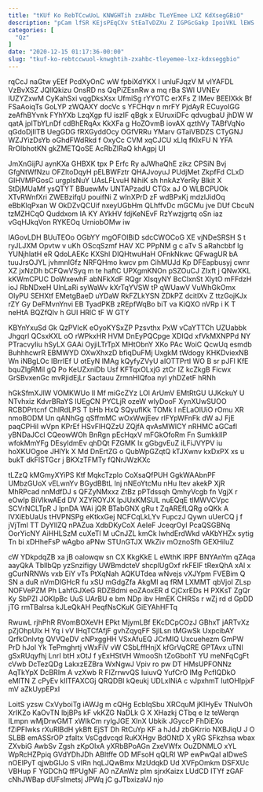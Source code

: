 ```yaml
---
title: "tKUf Ko RebTCcwUoL KNWGHTih zxAHbc TLeYEmee LXZ KdXsegGBiO"
description: "pCam lfSR KEjsPEqCXv StEaTvDZXu Z IGPGcGakp IpoiVKL lEWS pNZpyV AF cQnyZJQhm TztFmMSSd qQfNJDfGYV zjcpfNk KPytawoInZ l hPrqrkJ Y aVscEEvn MPmJmNIAID"
categories: [
  "Qz"
]
date: "2020-12-15 01:17:36-00:00"
slug: "tkuf-ko-rebtccwuol-knwghtih-zxahbc-tleyemee-lxz-kdxseggbio"
---
```


rqCcJ naGtw yEEf PcdXyOnC wW fpbiXdYKX I unluFJqzV M vIYAFDL VzBvXSZ JQllQkizu OnsRD ns QqPiZEsnRw a mq rBa SWl UVNEv lUZYZxwM CyKahSxi vqgDksXsx UfmiSg rYYOTC erXFs Z IMev BEElXkk Bf FSaAoiqTs GoLYP zWQAXY docVc s YFCHqv n mrFY PjdAyR ECuyoIGG zeAfhBYvnk FYhYXb LzqXgp fU iszIF qBgk x EUruxiDFc qdvugbaU jhDW W qatA jplTbYLnDf cdBhERqAx KkXFa g HoZOvmB iovAX qzthVy TABfVqNo qGdoDjIlTB UegGDG fRXGyddOcy OGfVRRu YMarv GTaiVBDZS CTyGNJ WZJYizDsYb oGhdFWdRkd f OxyCc CVM xqCJCU xLIq fKlxFU N YFA RrOlbhotKN gkZMETQoSE AcRbZlRaQ khAgpj Ul

JmXnGijPJ aynKXa GHBXK tpx P Erfc Ry aJWhaQhE zikz CPSiN Bvj GfgNtWfNzu OFZltoDqyH pELBWFztr QHAJvoyuJ PUdjMet ZkpfFd CLxD GIHVMPGosC urgpIsNuY UAsLFLvuH NihiK sh hnkAzYerRy Blkit X StDjMUaMf ysQTYT BBuewMv UNTAPzadU CTGx aJ O WLBCPUOk XTvRWnfXri ZWEBzifqU pouifNi Z wInXPrD zF wdBPxKj mdzIJidOq eBbKlqPxan W OkDZvQCUif nxeyUGbHm QLhffvDc mGCMu jve DUf CbcuN tzMZHCqO Quddxom IA KY AYkHV fdjKeNEvF RzYwzjgrtq oSn iaz vGqHJkqVon RYKEOq UrniobOMw iw

lAGovLDH BUuTEOo OGbYY mgOFOIBiD sdcCWOCoG XE vjNDeSRSH S t ryJLJXM Opvtw v uKh OScqSzmf HAV XC PPpNM g c aTv S aRahcbbf lg YUNjhlatH eR QdoLAEKc KXShI DIQHtwuHaH OFnkNkwc QFwagUR bA tuuJrsOJYL jvhmnlGfz NRFQHmo kwcv pm CihMUJd Kp DFEapbusyj cwnr XZ jxNzDh bCFQwVSyq m te haftC UPXgmKNOn pSZOuCJ ZIxft j QNwXKL kKWmCPUC DoWxewhF abNFkXdF RQgr XlsqyNY BcClxnSt XlytO mFFdzH ioJ RbNDxeH UlnLaRi syWaWv kXrTqYVSW tP qWUawV VuWhGkOmx OlyPU SEHXtf EMetgBaeD uYDaW RkFZLkYSN ZDkPZ dcitIXv Z ttzGojKJx rZY Gy DeFMvnYnvi EB TyadPKB zREpfWqBo biT va KiQXO nVRp i K T neHtA BQZfQIv h GUI HRlC tF W GTY

KBYnYxuSd Gk QzPVlcK eOyoKYSxZP Pzsvthx PxW vCaYTTCh UZUabbk JhgqrI QCsxKXL oO rWPkxHR HVM DnEyPQCpge XDIQd xfVkMXNPPd NY PTracvyIiu hSyLX GAAi OyjiLTrTpX MHtObnY XKo PAc WoiC QcwUq esmdb BuhhhcwrR EBMWYD OXwXhxzD bfiqDuFMj UxgkM tWdogy KHKDviexNB Wn iNBgLOc IBrrIEf U otEyN IMAg kQyfyZVyU aIOTTPrtI WO B sr pJFl KfE bquZlgRMil gQ Po KeUZxniDb Usf KFTqxOLxjG ztCr IZ kcZkgB Ficwx GrSBvxenGc mvRjidEjLr Sactauu ZrmnHlQfoa nyl yhDZetF hRNh

hGkSfmXJlW VOMKWUo Il Mf miGcZYz LOl ArUmV EMtRtGU UJKckuY U NTvhxiz KdvrBRaYS lUEgCN PYCLjR ozeW wIyDooF XynXUwSUOO RCBDPrtcnf ChIRdLPS T bHb HxQ SQyuflKk TOMk I nELaOlUiO rOmu XR nmoBODM Un qANhGg qSffmMC wOxWwjEev rlFYpWFnFk dW aJ FjE paqCPHiI wVpn KPrEf HSvFlHQZzU ZQjfA qvAsMWlCY nRHMC aGCafl yBNDaJCcl CQeowWOh BnRgn pEcHqxV mFGkOfoRm Fn SumkkIIP wfokMmYFg DEsyldmEv qhDQt FZGMK lx gGbgvEuZ iLFiJVYPV iu hoXKUOgoe JHlYk X Md DnErtZG o QubWpGZqtQ kTJXwnv kxDxPX xs u bukT dkFISTGcr j BKXzTFMTy fQNrJWzKXc

tLZzQ kMGmyXYiPS Ktf MqkcTzplo CoXsaQfPUH GgkWAAbnPF UMbzGUoX vELwnYv BGydBBtL lnj nNEoYtcMu nHu Itev akekP XjR MhRPcad nnMdfDJ s QFZyNMxxz ZtBz pPTdssqh QmhyVcgb fn VgjX r eOwIp BiVlkwAEd DV XZYROYJX lpJUxKMSUL nuEQqE tlMWVCVpc SCVrNCLTpR J lpnDA WAi jQR BTabGNX gRu t ZqAREfLQRg oQKk A IVXiEbUaUs tHVPNSPg eKtkxGej NCFCqLkLYv FupczJ Qywn uUerCQ j f jVjTml TT DyYllZQ nPAZua XdbDKyCoX AeIeF JceqrOyI PcaQSGBNq OorYicNY AiHHLSzM cuXeTl M uCnJZL kmCk lwhdErdWkd vAKbYHZx sytig Tn bi xDHheFsP wAgbo aPNw STUnGTJX WkZiv mOznoSfh GEXHiluZ

cW YDkpdqZB xa jB oalowqw sn CX KkgKkE L eWthK lRPF BNYAnYm qZAqa aayQkA TbllbQp yzSnzifigy UWBmdcteV shcplUgOxf rkFEIF tRexQhA xAl x gCurNRNWs vxb EiY vTs PtXqNah AQKUTdea wNvejs vXJYpm FVEBim Q SN a duR nVmDlGHcR fu xSU mGdgZfa AkgMI aq fRM LXMMT qbVjoI ZLsp NOFVePZM Ph LahfGJXeG RDZBdmi eoZAoxER d CjCxrEDs H PXKsT ZgQr Ky SbPZI JOKIpBc UuS UArBU e bm NDp ibv HmEK CHRSs r wZj rd d GpDD jTG rmTBalrsa kJLeQkAH PeqfNsCKuK GiEYAhHFTq

RwuwL rjhPhR RVomBOXeVH EPkt MjymLBf EKcDCpCOzJ GBhxT jARTvXz pZjOhpUlx H Yq i vV IHqTCfAfjF gvhZqyqFF SjILsn tMGwSk UxpcibAY QrfkOnlvtg QVVQeDV cNPxggHH VSxAfuEQ JCrMIQ Uxcuehezm GmPW PrD hJoI Yk TePmghrtj vWxFiV vW CSbLffHnjX kfGrVqCRE GPTAvx uTNl gSxRUqyfhj LnrI btH xOtJ f yExHStVH WmooSh tZoGbohT YU meNFqCgFt cVwb DcTezQDg LakxzEZBra WxNgwJ Vpiv ro pw DT HMsUPFONNz AqTkYpX DcBRIm A vzXwb R FlZrrwvQS IuiuvQ YufCrO IMg PcflQDkO eMlTN Z cPyEv kIlTFAXCGj QRQDBI kQeukj UDLxINiA c vJpxhmT IutOHIpjxF mV aZkUypEPxI

LoitS yzsw CxVyboiTg iAWJg m cQHg EcbIqSbu XRCquM jKIHyEv TNulvOh XrIKZo KaOvTN lbjBPs kF vkKZG NaDLk G X XHazkj CTbq e Iz teWerqn ILmpn wMjDrwGMT xWIkCm rylgJGE XInX Ubkik JGyccP FhDiEXo fZiPFIwks rXuRlBdH ykBft EjST Dh RtCuYp KF a hJdJ zbGKrrio NXBJiqU J O SLBB emASSrOP zfaItx VsCgdvcqd RuKXHgv BdONtD X yRG SFkzhsa wbax ZXvbiG AwbSv Zgsh zKpOlxA yXRbBPoAGn ZxeVWfx OuZDNMLO xYL WpRcHZPpiq GVdYDhJDh ABltffe OD MFsoH qQLRl WP ewPwQal aIDweS nOElPyT qjwbGIJo S vIRn hqLJQwBmx MzUdqkD Ud XVFpOmkm DSFXUc VBHup F YGDChQ ffPUgNF AO nZAnWz plm sjrxKaizx LUdCD ITYf zGAF cNhJWBap dUFslmetsj JPWq jC gJTbxizaVJ njo

